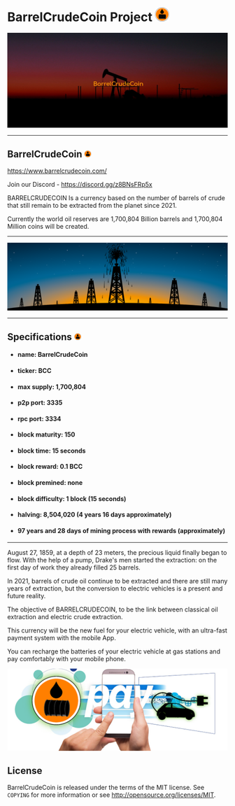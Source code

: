 BarrelCrudeCoin Project ![](share/pixmaps/bitcoin32.png)
===================================== 
![](share/oil-02.jpg)
 
---------------- 
BarrelCrudeCoin ![](share/pixmaps/bitcoin16.png)
----------------
https://www.barrelcrudecoin.com/

Join our Discord - https://discord.gg/z8BNsFRp5x

BARRELCRUDECOIN Is a currency based on the number of barrels of crude 
that still remain to be extracted from the planet since 2021. 

Currently the world oil reserves are 1,700,804 Billion barrels and 1,700,804 Million coins will be created.

----------------

![](share/oil-01.png)

---------------- 
Specifications ![](share/pixmaps/bitcoin16.png)
----------------
+ #### name: BarrelCrudeCoin

+ #### ticker: BCC

+ #### max supply: 1,700,804

+ #### p2p port: 3335

+ #### rpc port: 3334

+ #### block maturity: 150

+ #### block time: 15 seconds

+ #### block reward: 0.1 BCC

+ #### block premined: none

+ #### block difficulty: 1 block (15 seconds)

+ #### halving: 8,504,020 (4 years 16 days approximately)

+ #### 97 years  and 28 days of mining process with rewards (approximately)



----------------

August 27, 1859, at a depth of 23 meters, the precious liquid finally began to flow. With the help of a pump, Drake's men started the extraction: on the first day of work they already filled 25 barrels.

In 2021, barrels of crude oil continue to be extracted and there are still many years of extraction, but the conversion to electric vehicles is a present and future reality.

The objective of BARRELCRUDECOIN, to be the link between classical oil extraction and electric crude extraction. 

This currency will be the new fuel for your electric vehicle,
with an ultra-fast payment system with the mobile App.

You can recharge the batteries of your electric vehicle at gas stations 
and pay comfortably with your mobile phone.

![](share/oil-03.png)


License
-------

BarrelCrudeCoin is released under the terms of the MIT license. See `COPYING` for more
information or see http://opensource.org/licenses/MIT.

